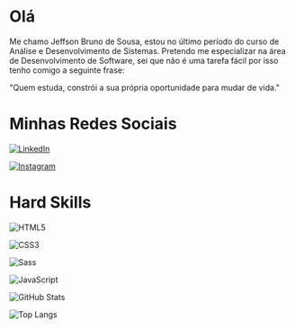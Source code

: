 

# Olá 

Me chamo Jeffson Bruno de Sousa, estou no último período do curso de Análise e Desenvolvimento de Sistemas. Pretendo me especializar na área de Desenvolvimento de Software, sei que não é uma tarefa fácil por isso tenho comigo a seguinte frase:


"Quem estuda, constrói a sua própria oportunidade para mudar de vida."


# Minhas Redes Sociais 

[![LinkedIn](https://img.shields.io/badge/LinkedIn-000?style=for-the-badge&logo=linkedin&logoColor=0E76A8)](https://www.linkedin.com/in/jeffson-sousa-a46b67200/)

[![Instagram](https://img.shields.io/badge/Instagram-000?style=for-the-badge&logo=instagram)](https://www.instagram.com/brunojeff0012/)

# Hard Skills

![HTML5](https://img.shields.io/badge/HTML5-000?style=for-the-badge&logo=html5)

![CSS3](https://img.shields.io/badge/CSS3-000?style=for-the-badge&logo=css3&logoColor=264CE4)

![Sass](https://img.shields.io/badge/Sass-000?style=for-the-badge&logo=sass)

![JavaScript](https://img.shields.io/badge/JavaScript-000?style=for-the-badge&logo=javascript)


![GitHub Stats](https://github-readme-stats.vercel.app/api?username=Jeff-desv&theme=transparent&bg_color=000&border_color=30A3DC&show_icons=true&icon_color=30A3DC&title_color=E94D5F&text_color=FFF)

![Top Langs](https://github-readme-stats-git-masterrstaa-rickstaa.vercel.app/api/top-langs/?username=Jeff-desv&bg_color=000&border_color=30A3DC&title_color=E94D5F&text_color=FFF)